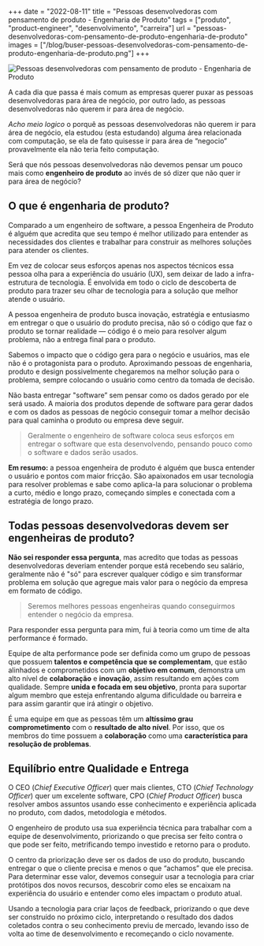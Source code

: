 +++
date = "2022-08-11"
title = "Pessoas desenvolvedoras com pensamento de produto - Engenharia de Produto"
tags = ["produto", "product-engineer", "desenvolvimento", "carreira"]
url = "pessoas-desenvolvedoras-com-pensamento-de-produto-engenharia-de-produto"
images = ["/blog/buser-pessoas-desenvolvedoras-com-pensamento-de-produto-engenharia-de-produto.png"]
+++

![Pessoas desenvolvedoras com pensamento de produto - Engenharia de Produto](/blog/buser-pessoas-desenvolvedoras-com-pensamento-de-produto-engenharia-de-produto.png)

A cada dia que passa é mais comum as empresas querer puxar as pessoas desenvolvedoras para área de negócio, por outro lado, as pessoas desenvolvedoras não querem ir para área de negócio.

*Acho meio logico* o porquê as pessoas desenvolvedoras não querem ir para área de negócio, ela estudou (esta estudando) alguma área relacionada com computação, se ela de fato quisesse ir para área de “negocio” provavelmente ela não teria feito computação.

Será que nós pessoas desenvolvedoras não devemos pensar um pouco mais como **engenheiro de produto** ao invés de só dizer que não quer ir para área de negócio?

## O que é engenharia de produto?

Comparado a um engenheiro de software, a pessoa Engenheira de Produto é alguém que acredita que seu tempo é melhor utilizado para entender as necessidades dos clientes e trabalhar para construir as melhores soluções para atender os clientes.

Em vez de colocar seus esforços apenas nos aspectos técnicos essa pessoa olha para a experiência do usuário (UX), sem deixar de lado a infra-estrutura de tecnologia. É envolvida em todo o ciclo de descoberta de produto para trazer seu olhar de tecnologia para a solução que melhor atende o usuário.

A pessoa engenheira de produto busca inovação, estratégia e entusiasmo em entregar o que o usuário do produto precisa, não só o código que faz o produto se tornar realidade — código é o meio para resolver algum problema, não a entrega final para o produto.

Sabemos o impacto que o código gera para o negócio e usuários, mas ele não é o protagonista para o produto. Aproximando pessoas de engenharia, produto e design possivelmente chegaremos na melhor solução para o problema, sempre colocando o usuário como centro da tomada de decisão.

Não basta entregar "software” sem pensar como os dados gerado por ele será usado. A maioria dos produtos depende de software para gerar dados e com os dados as pessoas de negócio conseguir tomar a melhor decisão para qual caminha o produto ou empresa deve seguir.

> Geralmente o engenheiro de software coloca seus esforços em entregar o software que esta desenvolvendo, pensando pouco como o software e dados serão usados.

**Em resumo:** a pessoa engenheira de produto é alguém que busca entender o usuário e pontos com maior fricção. São apaixonados em usar tecnologia para resolver problemas e sabe como aplica-la para solucionar o problema a curto, médio e longo prazo, começando simples e conectada com a estratégia de longo prazo.

## Todas pessoas desenvolvedoras devem ser engenheiras de produto?

**Não sei responder essa pergunta**, mas acredito que todas as pessoas desenvolvedoras deveriam entender porque está recebendo seu salário, geralmente não é "só" para escrever qualquer código e sim transformar problema em solução que agregue mais valor para o negócio da empresa em formato de código.

> Seremos melhores pessoas engenheiras quando conseguirmos entender o negócio da empresa.

Para responder essa pergunta para mim, fui à teoria como um time de alta performance é formado.

Equipe de alta performance pode ser definida como um grupo de pessoas que possuem **talentos e competência que se complementam**, que estão alinhados e comprometidos com um **objetivo em comum**, demonstra um alto nível de **colaboração** e **inovação**, assim resultando em ações com qualidade. Sempre **unida e focada em seu objetivo**, pronta para suportar algum membro que esteja enfrentando alguma dificuldade ou barreira e para assim garantir que irá atingir o objetivo.

É uma equipe em que as pessoas têm um **altíssimo grau comprometimento** com o **resultado de alto nível**. Por isso, que os membros do time possuem a **colaboração** como uma **característica para resolução de problemas**.

## Equilíbrio entre Qualidade e Entrega

O CEO (*Chief Executive Officer*) quer mais clientes, CTO (*Chief Technology Officer*) quer um excelente software, CPO (*Chief Product Officer*) busca resolver ambos assuntos usando esse conhecimento e experiência aplicada no produto, com dados, metodologia e métodos.

O engenheiro de produto usa sua experiência técnica para trabalhar com a equipe de desenvolvimento, priorizando o que precisa ser feito contra o que pode ser feito, metrificando tempo investido e retorno para o produto.

O centro da priorização deve ser os dados de uso do produto, buscando entregar o que o cliente precisa e menos o que “achamos” que ele precisa. Para determinar esse valor, devemos conseguir usar a tecnologia para criar protótipos dos novos recursos, descobrir como eles se encaixam na experiência do usuário e entender como eles impactam o produto atual.

Usando a tecnologia para criar laços de feedback, priorizando o que deve ser construído no próximo ciclo, interpretando o resultado dos dados coletados contra o seu conhecimento previu de mercado, levando isso de volta ao time de desenvolvimento e recomeçando o ciclo novamente.
